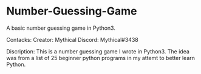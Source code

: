 # Number-Guessing-Game
A basic number guessing game in Python3.

Contacks:
Creator: Mythical
Discord: Mythical#3438

Discription:
This is a number guessing game I wrote in Python3. The idea was from a list of 25 beginner python programs in my attemt to better learn Python.
